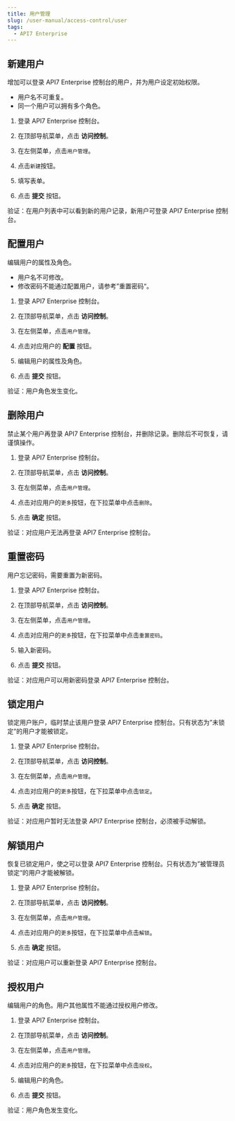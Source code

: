 ```yaml
---
title: 用户管理
slug: /user-manual/access-control/user
tags:
  - API7 Enterprise
---
```


## 新建用户

增加可以登录 API7 Enterprise 控制台的用户，并为用户设定初始权限。

- 用户名不可重复。
- 同一个用户可以拥有多个角色。

1. 登录 API7 Enterprise 控制台。

2. 在顶部导航菜单，点击 **访问控制**。

3. 在左侧菜单，点击`用户管理`。

4. 点击`新建`按钮。

5. 填写表单。

6. 点击 **提交** 按钮。

验证：在用户列表中可以看到新的用户记录，新用户可登录 API7 Enterprise 控制台。

## 配置用户

编辑用户的属性及角色。

- 用户名不可修改。
- 修改密码不能通过配置用户，请参考”重置密码“。

1.   登录 API7 Enterprise 控制台。

2. 在顶部导航菜单，点击 **访问控制**。

3. 在左侧菜单，点击`用户管理`。

4. 点击对应用户的 **配置** 按钮。

5. 编辑用户的属性及角色。

6. 点击 **提交** 按钮。

验证：用户角色发生变化。

## 删除用户

禁止某个用户再登录 API7 Enterprise 控制台，并删除记录。删除后不可恢复，请谨慎操作。

1.   登录 API7 Enterprise 控制台。

2. 在顶部导航菜单，点击 **访问控制**。

3. 在左侧菜单，点击`用户管理`。

4. 点击对应用户的`更多`按钮，在下拉菜单中点击`删除`。

5. 点击 **确定** 按钮。

验证：对应用户无法再登录 API7 Enterprise 控制台。

## 重置密码

用户忘记密码，需要重置为新密码。

1.   登录 API7 Enterprise 控制台。

2. 在顶部导航菜单，点击 **访问控制**。

3. 在左侧菜单，点击`用户管理`。

4. 点击对应用户的`更多`按钮，在下拉菜单中点击`重置密码`。

5. 输入新密码。

6. 点击 **提交** 按钮。

验证：对应用户可以用新密码登录 API7 Enterprise 控制台。

## 锁定用户

锁定用户账户，临时禁止该用户登录 API7 Enterprise 控制台。只有状态为”未锁定“的用户才能被锁定。

1.   登录 API7 Enterprise 控制台。

2. 在顶部导航菜单，点击 **访问控制**。

3. 在左侧菜单，点击`用户管理`。

4. 点击对应用户的`更多`按钮，在下拉菜单中点击`锁定`。

5. 点击 **确定** 按钮。

验证：对应用户暂时无法登录 API7 Enterprise 控制台，必须被手动解锁。

## 解锁用户

恢复已锁定用户，使之可以登录 API7 Enterprise 控制台。只有状态为”被管理员锁定“的用户才能被解锁。

1.   登录 API7 Enterprise 控制台。

2. 在顶部导航菜单，点击 **访问控制**。

3. 在左侧菜单，点击`用户管理`。

4. 点击对应用户的`更多`按钮，在下拉菜单中点击`解锁`。

5. 点击 **确定** 按钮。

验证：对应用户可以重新登录 API7 Enterprise 控制台。

## 授权用户

编辑用户的角色。用户其他属性不能通过授权用户修改。

1.   登录 API7 Enterprise 控制台。

2. 在顶部导航菜单，点击 **访问控制**。

3. 在左侧菜单，点击`用户管理`。

4. 点击对应用户的`更多`按钮，在下拉菜单中点击`授权`。

5. 编辑用户的角色。

6. 点击 **提交** 按钮。

验证：用户角色发生变化。
